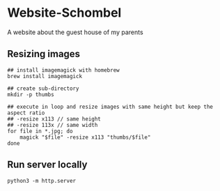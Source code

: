 # Website-Schombel

A website about the guest house of my parents

## Resizing images

    ## install imagemagick with homebrew
    brew install imagemagick

    ## create sub-directory
    mkdir -p thumbs

    ## execute in loop and resize images with same height but keep the aspect ratio
    ## -resize x113 // same height
    ## -resize 113x // same width
    for file in *.jpg; do
        magick "$file" -resize x113 "thumbs/$file"
    done

## Run server locally

    python3 -m http.server